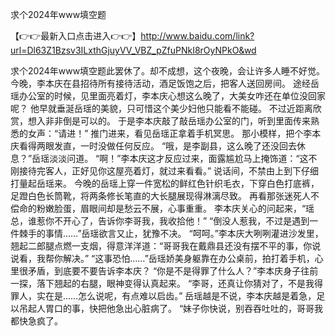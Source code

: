 求个2024年www填空题



【👉👉最新入口点击进入👉👉】http://www.baidu.com/link?url=Dl63Z1Bzsv3ILxthGjuyVV_VBZ_pZfuPNkI8rOyNPkO&wd

求个2024年www填空题此罢休了。却不成想，这个夜晚，会让许多人睡不好觉。
今晚，李本庆在县招待所有接待活动，酒足饭饱之后，把客人送回房间。
途经岳瑶办公室的时候，见里面亮着灯，李本庆心想这么晚了，大美女咋还在单位没回家呢？
他早就垂涎岳瑶的美貌，只可惜这个美少妇他只能看不能碰。
不过近距离欣赏，想入非非倒是可以的。
于是李本庆敲了敲岳瑶办公室的门，听到里面传来熟悉的女声：“请进！”
推门进来，看见岳瑶正拿着手机冥思。
那小模样，把个李本庆看得两眼发直，一时没做任何反应。
“哦，是李副县，这么晚了还没回去休息？”岳瑶淡淡问道。
“啊！”李本庆这才反应过来，面露尴尬马上掩饰道：“这不刚接待完客人，正好见你这屋亮着灯，就过来看看。”
说话间，不禁由上到下仔细打量起岳瑶来。
今晚的岳瑶上穿一件宽松的鲜红色针织毛衣，下穿白色打底裤，足蹬白色长筒靴，将两条修长笔直的大长腿展现得淋漓尽致。
再看那张迷死人不偿命的粉嫩脸蛋，眉眼间却是愁云不展，心事重重。
李本庆关心的问起来，“瑶总，谁惹你不开心了，告诉你李哥我，我收拾他！”
“倒没人惹我，不过是遇到一件棘手的事情……”岳瑶欲言又止，犹豫不决。
“呵呵。”李本庆大咧咧灌进沙发里，翘起二郎腿点燃一支烟，得意洋洋道：“哥哥我在戴鼎县还没有摆不平的事，你说说看，我帮你解决。”
“这事恐怕……”岳瑶娇美身躯靠在办公桌前，拍打着手机，心里很矛盾，到底要不要告诉李本庆？
“你是不是得罪了什么人？”李本庆身子往前一探，落下翘起的右腿，眼神变得认真起来。
“李哥，还真让你猜对了，不是我得罪人，实在是……怎么说呢，有点难以启齿。”
岳瑶越是不说，李本庆越是着急，足以吊起人胃口的事，快把他急出心脏病了。
“妹子你快说，别吞吞吐吐的，哥哥我都快急疯了。
